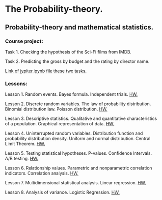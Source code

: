 # The Probability-theory.

## Probability-theory and mathematical statistics.

### Course project:

Task 1. Checking the hypothesis of the Sci-Fi films from IMDB.

Task 2. Predicting the gross by budget and the rating by director name. 

[Link of jypiter.ipynb file these two tasks.](https://github.com/hildar/probability-theory/blob/master/Project_Math_stat_Theory_of_probability.ipynb)

### Lessons:

Lesson 1. Random events. Bayes formula. Independent trials. [HW.](https://github.com/hildar/probability-theory/blob/master/Lesson_1_Random_events_Bayes_formul.ipynb)

Lesson 2. Discrete random variables. The law of probability distribution. Binomial distribution law. Poisson distribution. [HW.](https://github.com/hildar/probability-theory/blob/master/Lesson_2_Binom_Puasson.ipynb)

Lesson 3. Descriptive statistics. Qualitative and quantitative characteristics of a population. Graphical representation of data. [HW.](https://github.com/hildar/probability-theory/blob/master/Lesson_3_Desc_stat.ipynb)

Lesson 4. Uninterrupted random variables. Distribution function and probability distribution density. Uniform and normal distribution. Central Limit Theorem. [HW.](https://github.com/hildar/probability-theory/blob/master/Lesson_4_Not_interrupt_rundom_Centre_lim_theory.ipynb)

Lesson 5. Testing statistical hypotheses. P-values. Confidence Intervals. A/B testing. [HW.](https://github.com/hildar/probability-theory/blob/master/Lesson_5_Check_hyp_Trust_intervsals.ipynb)

Lesson 6. Relationship values. Parametric and nonparametric correlation indicators. Correlation analysis. [HW.](https://github.com/hildar/probability-theory/blob/master/Lesson_6_Cov_Corr.ipynb)

Lesson 7. Multidimensional statistical analysis. Linear regression. [HW.](https://github.com/hildar/probability-theory/blob/master/Lesson_7_Linear_reg_MDim_analysis.ipynb)

Lesson 8. Analysis of variance. Logistic Regression. [HW.](https://github.com/hildar/probability-theory/blob/master/Lesson_8_Var_analysis_Log_reg.ipynb)
